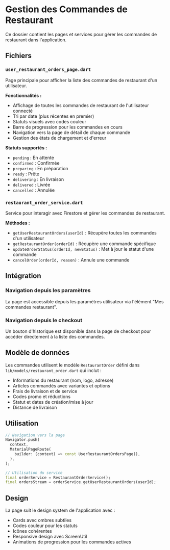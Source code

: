 # Gestion des Commandes de Restaurant

Ce dossier contient les pages et services pour gérer les commandes de restaurant dans l'application.

## Fichiers

### `user_restaurant_orders_page.dart`
Page principale pour afficher la liste des commandes de restaurant d'un utilisateur.

**Fonctionnalités :**
- Affichage de toutes les commandes de restaurant de l'utilisateur connecté
- Tri par date (plus récentes en premier)
- Statuts visuels avec codes couleur
- Barre de progression pour les commandes en cours
- Navigation vers la page de détail de chaque commande
- Gestion des états de chargement et d'erreur

**Statuts supportés :**
- `pending` : En attente
- `confirmed` : Confirmée
- `preparing` : En préparation
- `ready` : Prête
- `delivering` : En livraison
- `delivered` : Livrée
- `cancelled` : Annulée

### `restaurant_order_service.dart`
Service pour interagir avec Firestore et gérer les commandes de restaurant.

**Méthodes :**
- `getUserRestaurantOrders(userId)` : Récupère toutes les commandes d'un utilisateur
- `getRestaurantOrder(orderId)` : Récupère une commande spécifique
- `updateOrderStatus(orderId, newStatus)` : Met à jour le statut d'une commande
- `cancelOrder(orderId, reason)` : Annule une commande

## Intégration

### Navigation depuis les paramètres
La page est accessible depuis les paramètres utilisateur via l'élément "Mes commandes restaurant".

### Navigation depuis le checkout
Un bouton d'historique est disponible dans la page de checkout pour accéder directement à la liste des commandes.

## Modèle de données

Les commandes utilisent le modèle `RestaurantOrder` défini dans `lib/models/restaurant_order.dart` qui inclut :

- Informations du restaurant (nom, logo, adresse)
- Articles commandés avec variantes et options
- Frais de livraison et de service
- Codes promo et réductions
- Statut et dates de création/mise à jour
- Distance de livraison

## Utilisation

```dart
// Navigation vers la page
Navigator.push(
  context,
  MaterialPageRoute(
    builder: (context) => const UserRestaurantOrdersPage(),
  ),
);

// Utilisation du service
final orderService = RestaurantOrderService();
final ordersStream = orderService.getUserRestaurantOrders(userId);
```

## Design

La page suit le design system de l'application avec :
- Cards avec ombres subtiles
- Codes couleur pour les statuts
- Icônes cohérentes
- Responsive design avec ScreenUtil
- Animations de progression pour les commandes actives 
